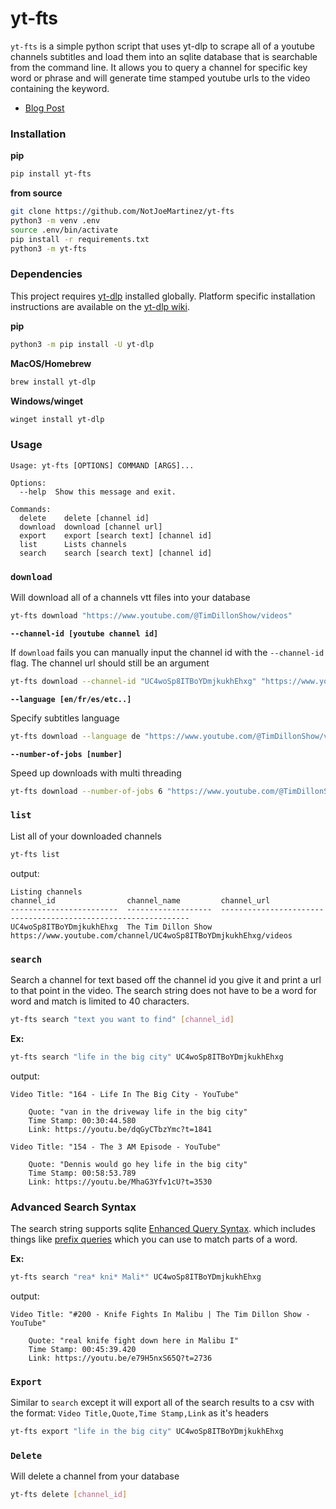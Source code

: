
# yt-fts 
`yt-fts` is a simple python script that uses yt-dlp to scrape all of a youtube channels subtitles
and load them into an sqlite database that is searchable from the command line. It allows you to
query a channel for specific key word or phrase and will generate time stamped youtube urls to
the video containing the keyword. 

- [Blog Post](https://notjoemartinez.com/blog/youtube_full_text_search/)

### Installation 

**pip**
```bash
pip install yt-fts
```

**from source**
```bash
git clone https://github.com/NotJoeMartinez/yt-fts
python3 -m venv .env
source .env/bin/activate
pip install -r requirements.txt
python3 -m yt-fts
```

### Dependencies 
This project requires [yt-dlp](https://github.com/yt-dlp/yt-dlp) installed globally. Platform specific installation instructions are available on the [yt-dlp wiki](https://github.com/yt-dlp/yt-dlp/wiki/Installation). 

**pip**
```bash
python3 -m pip install -U yt-dlp
```
**MacOS/Homebrew**
```bash
brew install yt-dlp
```
**Windows/winget**
```bash
winget install yt-dlp
```

### Usage 
```
Usage: yt-fts [OPTIONS] COMMAND [ARGS]...

Options:
  --help  Show this message and exit.

Commands:
  delete    delete [channel id]
  download  download [channel url]
  export    export [search text] [channel id]
  list      Lists channels
  search    search [search text] [channel id]
```

### `download`
Will download all of a channels vtt files into your database 
```bash
yt-fts download "https://www.youtube.com/@TimDillonShow/videos"
```

**`--channel-id [youtube channel id]`**

If `download` fails you can manually input the channel id with the `--channel-id` flag.
The channel url should still be an argument 
```bash
yt-fts download --channel-id "UC4woSp8ITBoYDmjkukhEhxg" "https://www.youtube.com/@TimDillonShow/videos" 
```

**`--language [en/fr/es/etc..]`**

Specify subtitles language 
```bash
yt-fts download --language de "https://www.youtube.com/@TimDillonShow/videos" 
```

**`--number-of-jobs [number]`**

Speed up downloads with multi threading 
```bash
yt-fts download --number-of-jobs 6 "https://www.youtube.com/@TimDillonShow/videos"
```

### `list`
List all of your downloaded channels 
```bash
yt-fts list
```

output:
```
Listing channels
channel_id                channel_name         channel_url
------------------------  -------------------  ---------------------------------------------------------------
UC4woSp8ITBoYDmjkukhEhxg  The Tim Dillon Show  https://www.youtube.com/channel/UC4woSp8ITBoYDmjkukhEhxg/videos
```

### `search`
Search a channel for text based off the channel id you give it and 
print a url to that point in the video. The search string does not 
have to be a word for word and match is limited to 40 characters. 

```bash
yt-fts search "text you want to find" [channel_id]
```
**Ex:**
```bash
yt-fts search "life in the big city" UC4woSp8ITBoYDmjkukhEhxg 
```
output:
```
Video Title: "164 - Life In The Big City - YouTube"

    Quote: "van in the driveway life in the big city"
    Time Stamp: 00:30:44.580
    Link: https://youtu.be/dqGyCTbzYmc?t=1841

Video Title: "154 - The 3 AM Episode - YouTube"

    Quote: "Dennis would go hey life in the big city"
    Time Stamp: 00:58:53.789
    Link: https://youtu.be/MhaG3Yfv1cU?t=3530
```

### Advanced Search Syntax

The search string supports sqlite [Enhanced Query Syntax](https://www.sqlite.org/fts3.html#full_text_index_queries).
which includes things like [prefix queries](https://www.sqlite.org/fts3.html#termprefix) which you can use to match parts of a word.  

**Ex:**

```bash
yt-fts search "rea* kni* Mali*" UC4woSp8ITBoYDmjkukhEhxg 
```
output:
```
Video Title: "#200 - Knife Fights In Malibu | The Tim Dillon Show - YouTube"

    Quote: "real knife fight down here in Malibu I"
    Time Stamp: 00:45:39.420
    Link: https://youtu.be/e79H5nxS65Q?t=2736
```

### `Export`
Similar to `search` except it will export all of the search results to a csv 
with the format: `Video Title,Quote,Time Stamp,Link` as it's headers
```bash
yt-fts export "life in the big city" UC4woSp8ITBoYDmjkukhEhxg 
```

### `Delete` 
Will delete a channel from your database 
```bash
yt-fts delete [channel_id]
```
